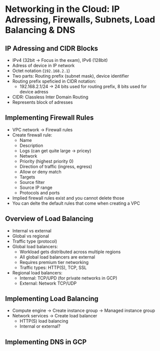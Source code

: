 # Networking in the Cloud: IP Adressing, Firewalls, Subnets, Load Balancing & DNS

## IP Adressing and CIDR Blocks

* IPv4 (32bit -> Focus in the exam), IPv6 (128bit)
* Adress of device in IP network
* Octet notation (`192.168.2.1`)
* Two parts: Routing prefix (subnet mask), device identifier
* Routing prefix speficied in CIDR notation:
    * 192.168.2.1/24 -> 24 bits used for routing prefix, 8 bits used for device adress
* CIDR: Classless Inter Domain Routing
* Represents block of adresses

## Implementing Firewall Rules

* VPC network -> Firewall rules
* Create firewall rule:
    * Name
    * Description
    * Logs (can get quite large -> pricey)
    * Network
    * Priority (highest priority 0)
    * Direction of traffic (ingress, egress)
    * Allow or deny match
    * Targets
    * Source filter
    * Source IP range
    * Protocols and ports
* Implied firewall rules exist and you cannot delete those
* You can delte the default rules that come when creating a VPC

## Overview of Load Balancing

* Internal vs external
* Global vs regional
* Traffic type (protocol)
* Global load balancers:
    * Workload gets distributed across multiple regions
    * All global load balancers are external
    * Requires premium tier networking
    * Traffic types: HTTP(S), TCP, SSL
* Regional load balancers:
    * Internal: TCP/UPD (for private networks in GCP)
    * External: Network TCP/UDP

## Implementing Load Balancing

* Compute engine -> Create instance group -> Managed instance group
* Network services -> Create load balancer
    * HTTP(S) load balancing
    * Internal or external?
    
## Implementing DNS in GCP
